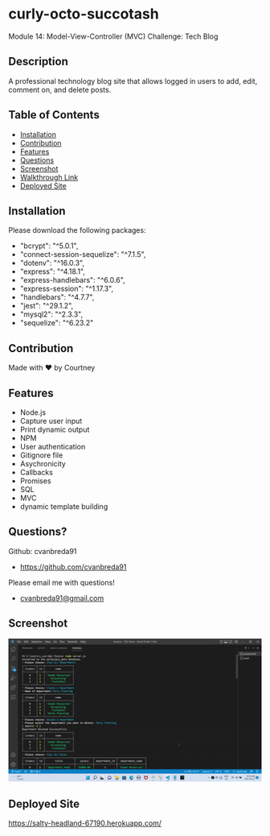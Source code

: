 # curly-octo-succotash
Module 14: Model-View-Controller (MVC) Challenge: Tech Blog

## Description
A professional technology blog site that allows logged in users to add, edit, comment on, and delete posts.

## Table of Contents
* [Installation](#installation)
* [Contribution](#contribution)
* [Features](#features)
* [Questions](#questions)
* [Screenshot](#screenshot)
* [Walkthrough Link](#walkthrough-link)
* [Deployed Site](#deployed-site)

## Installation
Please download the following packages:
* "bcrypt": "^5.0.1",
* "connect-session-sequelize": "^7.1.5",
* "dotenv": "^16.0.3",
* "express": "^4.18.1",
* "express-handlebars": "^6.0.6",
* "express-session": "^1.17.3",
* "handlebars": "^4.7.7",
* "jest": "^29.1.2",
* "mysql2": "^2.3.3",
* "sequelize": "^6.23.2"

## Contribution
Made with ❤️ by Courtney

## Features
* Node.js
* Capture user input
* Print dynamic output
* NPM
* User authentication
* Gitignore file
* Asychronicity
* Callbacks
* Promises
* SQL
* MVC
* dynamic template building

## Questions?
Github: cvanbreda91
* https://github.com/cvanbreda91

Please email me with questions!
* cvanbreda91@gmail.com

## Screenshot
![website-image](https://github.com/cvanbreda91/SQL-fiesta/blob/main/src/images/results.gif.gif?raw=true)

## Deployed Site
https://salty-headland-67190.herokuapp.com/
